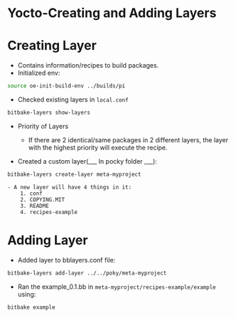 # Yocto-Creating and Adding Layers

# Creating Layer

- Contains information/recipes to build packages.
- Initialized env:
```bash
source oe-init-build-env ../builds/pi
```
- Checked existing layers in `local.conf`
```bash
bitbake-layers show-layers
```
- Priority of Layers
    - If there are 2 identical/same packages in 2 different layers, the layer with the highest priority will execute the recipe.

- Created a custom layer(___ In pocky folder ___):
```bash
bitbake-layers create-layer meta-myproject
```
    - A new layer will have 4 things in it:
        1. conf
        2. COPYING.MIT
        3. README
        4. recipes-example

# Adding Layer

- Added layer to bblayers.conf file:
```bash
bitbake-layers add-layer ../../poky/meta-myproject
```
- Ran the example_0.1.bb in `meta-myproject/recipes-example/example` using:
```bash
bitbake example
```
